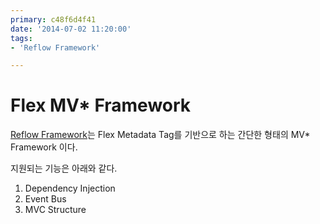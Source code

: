 ```yaml
---
primary: c48f6d4f41
date: '2014-07-02 11:20:00'
tags:
- 'Reflow Framework'

---
```



Flex MV* Framework
===================================
[Reflow Framework]는 Flex Metadata Tag를 기반으로 하는 간단한 형태의 MV* Framework 이다.

지원되는 기능은 아래와 같다.

1. Dependency Injection
2. Event Bus
3. MVC Structure


[Reflow Framework]: https://github.com/iamssen/reflow
[API Document]: http://reflow.ssen.name/asdoc/